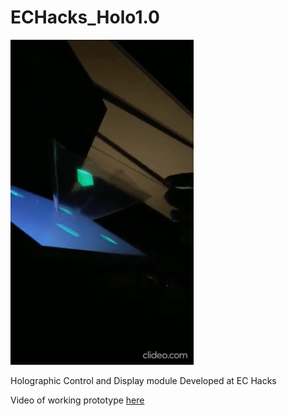 # ECHacks_Holo1.0

![](https://github.com/Hardik-S/EC_Hacks_Hologram/blob/master/Hologram_Trials_-_Trent_Hackathon_-_2018.gif)

Holographic Control and Display module Developed at EC Hacks

Video of working prototype [here](https://youtu.be/18Zg1pfoQsQ)
